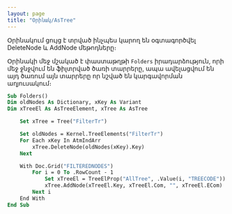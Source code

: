 ```yaml
---
layout: page
title: "Օրինակ/AsTree"
---
```



Օրինակում ցույց է տրված ինչպես կարող են օգտագործվել DeleteNode և AddNode մեթոդները։


Օրինակի մեջ մշակած է փաստաթղթի `Folders` իրադարձություն, որի մեջ ջնջվում են ֆիլտրված ծառի տարրերը, ապա ավելացվում են այդ ծառում այն տարրերը որ նշված են կարգավորման աղյուսակում։

``` vb
Sub Folders()
Dim oldNodes As Dictionary, xKey As Variant
Dim xTreeEl As AsTreeElement, xTree As AsTree

    Set xTree = Tree("FilterTr")

    Set oldNodes = Kernel.TreeElements("FilterTr")
    For Each xKey In AtmIndArr
        xTree.DeleteNode(oldNodes(xKey).Key)
    Next

    With Doc.Grid("FILTEREDNODES")
        For i = 0 To .RowCount - 1
            Set xTreeEl = TreeElProp("AllTree", .Value(i, "TREECODE"))
            xTree.AddNode(xTreeEl.Key, xTreeEl.Com, "", xTreeEl.ECom)
        Next i
    End With
End Sub
```

